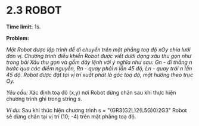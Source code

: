 # 2.3 ROBOT

**Time limit:** 1s.

**Problem:**

*Một Robot được lập trình để di chuyển trên mặt phẳng toạ độ xOy chia lưới đơn vị. Chương trình điều khiển Robot được viết dưới dạng xâu thu gọn như trong bài Xâu thu gọn và gồm dãy lệnh với ý nghĩa như sau: Gn - đi thẳng n bước qua các điểm nguyên, Rn - quay phải n lần 45 độ, Ln - quay trái n lần 45 độ. Robot được đặt tại vị trí xuất phát là gốc toạ độ, mặt hướng theo trục Oy.*

*Yêu cầu:* Xác định toạ đô (x,y) nơi Robot dừng chân sau khi thực hiện chương trình ghi trong string s.

*Ví dụ:* Sau khi thức hiện chương trình s = "(GR3(G2L)2(L5G)0)2G3" Robot sẽ dừng chân tại vị trí (10; -4) trên mặt phẳng toạ độ.

#
